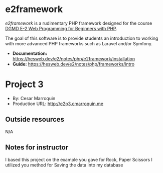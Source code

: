 # e2framework

*e2framework* is a rudimentary PHP framework designed for the course [DGMD E-2 Web Programming for Beginners with PHP](https://hesweb.dev/e2).

The goal of this software is to provide students an introduction to working with more advanced PHP frameworks such as Laravel and/or Symfony.

+ __Documentation:__ <https://hesweb.dev/e2/notes/php/e2framework/installation>
+ __Guide:__ <https://hesweb.dev/e2/notes/php/frameworks/intro>
# Project 3
+ By: Cesar Marroquin
+ Production URL: <http://e2p3.cmarroquin.me>

## Outside resources
N/A

## Notes for instructor
I based this project on the example you gave for Rock, Paper Scissors
I utilized you method for Saving the data into my database 